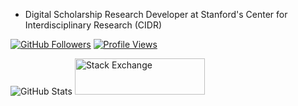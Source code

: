 * Digital Scholarship Research Developer at Stanford's Center for Interdisciplinary Research (CIDR)

<a href="https://github.com/simonwiles"><img alt="GitHub Followers" src="https://img.shields.io/github/followers/simonwiles?label=follow&style=social"></a>
<a href="https://github.com/simonwiles"><img alt="Profile Views" src="https://gpvc.arturio.dev/simonwiles"></a>

<img alt="GitHub Stats" src="https://github-readme-stats.vercel.app/api?username=simonwiles&count_private=true&show_icons=true">
<a href="https://stackexchange.com/users/32039/simon" alight="right">
  <img src="https://stackexchange.com/users/flair/32039.png" width="208" height="58" alt="Stack Exchange">
</a>

